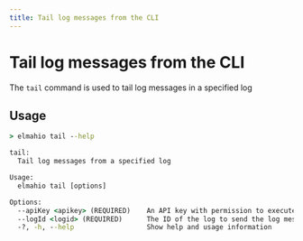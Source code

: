 ```yaml
---
title: Tail log messages from the CLI
---
```


# Tail log messages from the CLI

The `tail` command is used to tail log messages in a specified log

## Usage

```cmd
> elmahio tail --help

tail:
  Tail log messages from a specified log

Usage:
  elmahio tail [options]

Options:
  --apiKey <apikey> (REQUIRED)    An API key with permission to execute the command
  --logId <logid> (REQUIRED)      The ID of the log to send the log message to
  -?, -h, --help                  Show help and usage information
```
